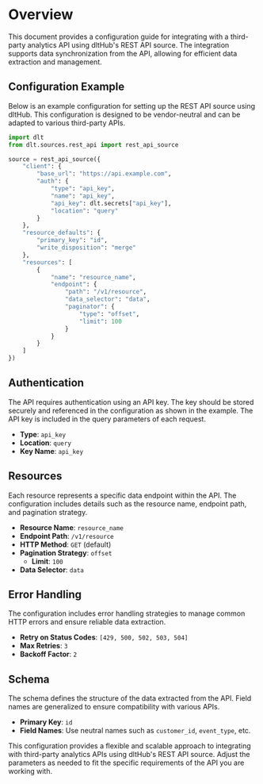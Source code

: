 # Overview

This document provides a configuration guide for integrating with a third-party analytics API using dltHub's REST API source. The integration supports data synchronization from the API, allowing for efficient data extraction and management.

## Configuration Example

Below is an example configuration for setting up the REST API source using dltHub. This configuration is designed to be vendor-neutral and can be adapted to various third-party APIs.

```python
import dlt
from dlt.sources.rest_api import rest_api_source

source = rest_api_source({
    "client": {
        "base_url": "https://api.example.com",
        "auth": {
            "type": "api_key",
            "name": "api_key",
            "api_key": dlt.secrets["api_key"],
            "location": "query"
        }
    },
    "resource_defaults": {
        "primary_key": "id",
        "write_disposition": "merge"
    },
    "resources": [
        {
            "name": "resource_name",
            "endpoint": {
                "path": "/v1/resource",
                "data_selector": "data",
                "paginator": {
                    "type": "offset",
                    "limit": 100
                }
            }
        }
    ]
})
```

## Authentication

The API requires authentication using an API key. The key should be stored securely and referenced in the configuration as shown in the example. The API key is included in the query parameters of each request.

- **Type**: `api_key`
- **Location**: `query`
- **Key Name**: `api_key`

## Resources

Each resource represents a specific data endpoint within the API. The configuration includes details such as the resource name, endpoint path, and pagination strategy.

- **Resource Name**: `resource_name`
- **Endpoint Path**: `/v1/resource`
- **HTTP Method**: `GET` (default)
- **Pagination Strategy**: `offset`
  - **Limit**: `100`
- **Data Selector**: `data`

## Error Handling

The configuration includes error handling strategies to manage common HTTP errors and ensure reliable data extraction.

- **Retry on Status Codes**: `[429, 500, 502, 503, 504]`
- **Max Retries**: `3`
- **Backoff Factor**: `2`

## Schema

The schema defines the structure of the data extracted from the API. Field names are generalized to ensure compatibility with various APIs.

- **Primary Key**: `id`
- **Field Names**: Use neutral names such as `customer_id`, `event_type`, etc.

This configuration provides a flexible and scalable approach to integrating with third-party analytics APIs using dltHub's REST API source. Adjust the parameters as needed to fit the specific requirements of the API you are working with.